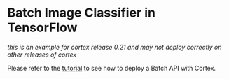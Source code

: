 # Batch Image Classifier in TensorFlow

_this is an example for cortex release 0.21 and may not deploy correctly on other releases of cortex_

<!-- CORTEX_VERSION_MINOR -->
Please refer to the [tutorial](https://docs.cortex.dev/v/master/batch-api/image-classifier#deploy-your-batch-api) to see how to deploy a Batch API with Cortex.
